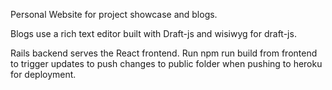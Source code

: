 Personal Website for project showcase and blogs. 

Blogs use a rich text editor built with Draft-js and wisiwyg for draft-js. 

Rails backend serves the React frontend. Run npm run build from frontend to trigger updates to push changes to public folder when pushing to heroku for deployment. 

